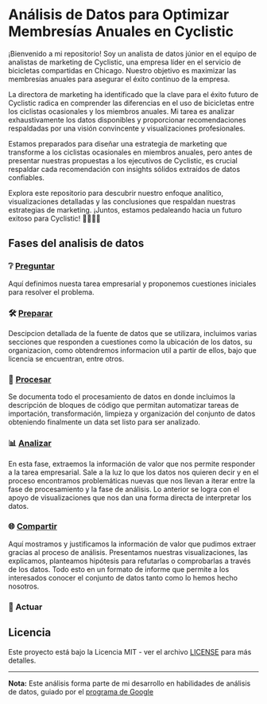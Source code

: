 # Análisis de Datos para Optimizar Membresías Anuales en Cyclistic

¡Bienvenido a mi repositorio! Soy un analista de datos júnior en el equipo de analistas de marketing de Cyclistic, una empresa líder en el servicio de bicicletas compartidas en Chicago. Nuestro objetivo es maximizar las membresías anuales para asegurar el éxito continuo de la empresa.

La directora de marketing ha identificado que la clave para el éxito futuro de Cyclistic radica en comprender las diferencias en el uso de bicicletas entre los ciclistas ocasionales y los miembros anuales. Mi tarea es analizar exhaustivamente los datos disponibles y proporcionar recomendaciones respaldadas por una visión convincente y visualizaciones profesionales.

Estamos preparados para diseñar una estrategia de marketing que transforme a los ciclistas ocasionales en miembros anuales, pero antes de presentar nuestras propuestas a los ejecutivos de Cyclistic, es crucial respaldar cada recomendación con insights sólidos extraídos de datos confiables.

Explora este repositorio para descubrir nuestro enfoque analítico, visualizaciones detalladas y las conclusiones que respaldan nuestras estrategias de marketing. ¡Juntos, estamos pedaleando hacia un futuro exitoso para Cyclistic! 🚴🏽‍♂️🚀

## Fases del analisis de datos

### ❔ [Preguntar](https://github.com/alabacw74/analisis-datos-bicicletas-compartidas/blob/main/proceso_analitico/preguntar.md "Documentación de la fase inicial")
Aquí definimos nuesta tarea empresarial y proponemos cuestiones iniciales para resolver el problema.

### 🛠️ [Preparar](https://github.com/alabacw74/analisis-datos-bicicletas-compartidas/blob/main/proceso_analitico/preparar.md "Documentación de la preparación de los datos")
Descipcion detallada de la fuente de datos que se utilizara, incluimos varias secciones que responden a cuestiones como la ubicación de los datos, su organizacion, como obtendremos informacion util a partir de ellos, bajo que licencia se encuentran, entre otros.

### 🔄 [Procesar](https://github.com/alabacw74/analisis-datos-bicicletas-compartidas/blob/main/proceso_analitico/Procesar/procesar.md "Documentación del procesamiento de los datos")
Se documenta todo el procesamiento de datos en donde incluimos la descripción de bloques de código que permitan automatizar tareas de importación, transformación, limpieza y organización del conjunto de datos obteniendo finalmente un data set listo para ser analizado.

### 📊 [Analizar](https://github.com/alabacw74/analisis-datos-bicicletas-compartidas/blob/main/proceso_analitico/Analizar/analizar.md "Documentación del proceso de analisís")

En esta fase, extraemos la información de valor que nos permite responder a la tarea empresarial. Sale a la luz lo que los datos nos quieren decir y en el proceso encontramos problemáticas nuevas que nos llevan a iterar entre la fase de procesamiento y la fase de análisis. Lo anterior se logra con el apoyo de visualizaciones que nos dan una forma directa de interpretar los datos.

### 🌐 [Compartir](https://github.com/alabacw74/analisis-datos-bicicletas-compartidas/blob/main/proceso_analitico/Compartir/compartir.md "Resumen y discusión de información obtenida")

Aquí mostramos y justificamos la información de valor que pudimos extraer gracias al proceso de análisis. Presentamos nuestras visualizaciones, las explicamos, planteamos hipótesis para refutarlas o comprobarlas a través de los datos. Todo esto en un formato de informe que permite a los interesados conocer el conjunto de datos tanto como lo hemos hecho nosotros.

### 🚀 Actuar


## Licencia

Este proyecto está bajo la Licencia MIT - ver el archivo [LICENSE](LICENSE) para más detalles.

---

**Nota:** Este análisis forma parte de mi desarrollo en habilidades de análisis de datos, guiado por el [programa de Google](https://www.coursera.org/learn/completa-un-caso-practico/supplement/7PGIT/caso-practico-1-como-lograr-el-exito-rapido-de-un-negocio-de-bicicletas)

